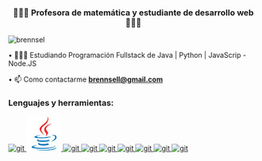 
<h3 align="center">👩🏽‍🏫 Profesora de matemática y estudiante de desarrollo web 👩🏻‍💻</h3>

<p align="left"> <img src="https://komarev.com/ghpvc/?username=brennsel&label=Profile%20views&color=0e75b6&style=flat" alt="brennsel" /> </p>


• 👩🏻‍💻 Estudiando Programación Fullstack de Java | Python | JavaScrip - Node.JS

• 📫 Como contactarme **brennsell@gmail.com**


<h3 align="left">Lenguajes y herramientas:</h3>
<p align="left"> 
<a href="https://git-scm.com/" target="_blank" rel="noreferrer"> <img src="https://www.vectorlogo.zone/logos/git-scm/git-scm-icon.svg" alt="git" width="60" height="60"/> </a> 
<a href="https://www.java.com" target="_blank" rel="noreferrer"> <img src="https://raw.githubusercontent.com/devicons/devicon/master/icons/java/java-original.svg" alt="java" width="70" height="70"/> </a> 
<a href="https://www.python.org" target="_blank" rel="noreferrer"> <img src="https://upload.wikimedia.org/wikipedia/commons/thumb/c/c3/Python-logo-notext.svg/1869px-Python-logo-notext.svg.png" alt="git" width="60" height="60"/> </a> 
<a href="https://lenguajehtml.com/html" target="_blank" rel="noreferrer"> <img src="https://upload.wikimedia.org/wikipedia/commons/6/61/HTML5_logo_and_wordmark.svg" alt="git" width="70" height="70"/> </a>
<a href="https://developer.mozilla.org/es/docs/Web/CSS" target="_blank" rel="noreferrer"> <img src="https://upload.wikimedia.org/wikipedia/commons/d/d5/CSS3_logo_and_wordmark.svg" alt="git" width="70" height="70"/> </a> 
<a href="https://lenguajejs.com/javascript" target="_blank" rel="noreferrer"> <img src="https://upload.wikimedia.org/wikipedia/commons/9/99/Unofficial_JavaScript_logo_2.svg" alt="git" width="60" height="60"/> </a>
<a href="https://nodejs.org/es" target="_blank" rel="noreferrer"> <img src="https://upload.wikimedia.org/wikipedia/commons/d/d9/Node.js_logo.svg" alt="git" width="80" height="80"/> </a> 
<a href="https://www.mysql.com" target="_blank" rel="noreferrer"> <img src="https://1000logos.net/wp-content/uploads/2020/08/MySQL-Logo.png" alt="git" width="90" height="65"/> </a> 
<a href="https://jquery.com" target="_black" rel="noreferrer"> <img src="https://upload.wikimedia.org/wikipedia/commons/f/fd/JQuery-Logo.svg" alt="git" width="100" height="40"/> </a>
